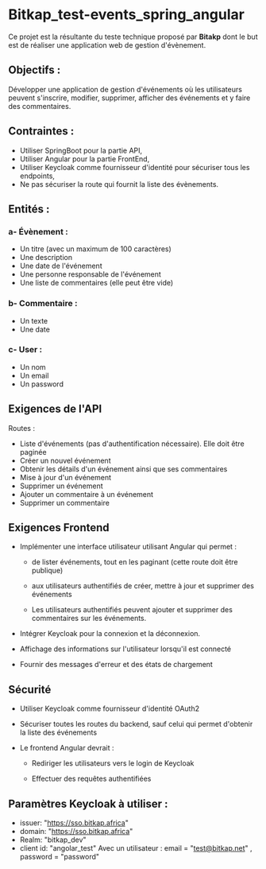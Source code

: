 # Bitkap_test-events_spring_angular

Ce projet est la résultante du teste technique proposé par **Bitakp** dont le but est de réaliser une application web de
gestion d'évènement.

## Objectifs :
Développer une application de gestion d'événements où les utilisateurs peuvent s'inscrire, modifier, supprimer, afficher
des événements et y faire des commentaires.

## Contraintes :
* Utiliser SpringBoot pour la partie API,
* Utiliser Angular pour la partie FrontEnd,
* Utiliser Keycloak comme fournisseur d'identité pour sécuriser tous les endpoints,
* Ne pas sécuriser la route qui fournit la liste des évènements.

## Entités :
### a- Évènement :
* Un titre (avec un maximum de 100 caractères)
* Une description
* Une date de l'événement
* Une personne responsable de l'événement
* Une liste de commentaires (elle peut être vide)

### b- Commentaire :
* Un texte
* Une date

### c- User :
* Un nom
* Un email
* Un password

## Exigences de l'API
Routes :
* Liste d'événements (pas d'authentification nécessaire). Elle doit être paginée
* Créer un nouvel événement
* Obtenir les détails d'un événement ainsi que ses commentaires
* Mise à jour d'un événement
* Supprimer un événement
* Ajouter un commentaire à un événement
* Supprimer un commentaire

## Exigences Frontend
* Implémenter une interface utilisateur utilisant Angular qui permet :

    * de lister événements, tout en les paginant (cette route doit être publique)

    * aux utilisateurs authentifiés de créer, mettre à jour et supprimer des événements

    * Les utilisateurs authentifiés peuvent ajouter et supprimer des commentaires sur les événements.

* Intégrer Keycloak pour la connexion et la déconnexion.

* Affichage des informations sur l'utilisateur lorsqu'il est connecté

* Fournir des messages d'erreur et des états de chargement



## Sécurité
* Utiliser Keycloak comme fournisseur d'identité OAuth2

* Sécuriser toutes les routes du backend, sauf celui qui permet d'obtenir la liste des événements

* Le frontend Angular devrait :

    * Rediriger les utilisateurs vers le login de Keycloak

    * Effectuer des requêtes authentifiées

## Paramètres Keycloak à utiliser :

* issuer: "https://sso.bitkap.africa"
* domain: "https://sso.bitkap.africa"
* Realm: "bitkap_dev"
* client id: "angolar_test"
Avec un utilisateur : email = "test@bitkap.net" , password = "password"